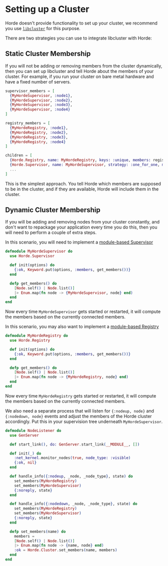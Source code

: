 # Setting up a Cluster

Horde doesn't provide functionality to set up your cluster, we recommend you use [`libcluster`](https://hexdocs.pm/libcluster/readme.html) for this purpose.

There are two strategies you can use to integrate libcluster with Horde:

## Static Cluster Membership

If you will not be adding or removing members from the cluster dynamically, then you can set up libcluster and tell Horde about the members of your cluster. For example, if you run your cluster on bare metal hardware and have a fixed number of servers.

```elixir
supervisor_members = [
  {MyHordeSupervisor, :node1},
  {MyHordeSupervisor, :node2},
  {MyHordeSupervisor, :node3},
  {MyHordeSupervisor, :node4}
]

registry_members = [
  {MyHordeRegistry, :node1},
  {MyHordeRegistry, :node2},
  {MyHordeRegistry, :node3},
  {MyHordeRegistry, :node4}
]

children = [
  {Horde.Registry, name: MyHordeRegistry, keys: :unique, members: registry_members},
  {Horde.Supervisor, name: MyHordeSupervisor, strategy: :one_for_one, members: supervisor_members},
  ...
]
```

This is the simplest approach. You tell Horde which members are supposed to be in the cluster, and if they are available, Horde will include them in the cluster.

## Dynamic Cluster Membership

If you will be adding and removing nodes from your cluster constantly, and don't want to repackage your application every time you do this, then you will need to perform a couple of extra steps.

In this scenario, you will need to implement a [module-based Supervisor](https://hexdocs.pm/horde/Horde.Supervisor.html#module-module-based-supervisor)

```elixir
defmodule MyHordeSupervisor do
  use Horde.Supervisor

  def init(options) do
    {:ok, Keyword.put(options, :members, get_members())}
  end

  defp get_members() do
    [Node.self() | Node.list()]
    |> Enum.map(fn node -> {MyHordeSupervisor, node} end)
  end
end
```

Now every time `MyHordeSupervisor` gets started or restarted, it will compute the members based on the currently connected members.

In this scenario, you may also want to implement a [module-based Registry](https://hexdocs.pm/horde/Horde.Registry.html#module-module-based-registry)

```elixir
defmodule MyHordeRegistry do
  use Horde.Registry

  def init(options) do
    {:ok, Keyword.put(options, :members, get_members())}
  end

  defp get_members() do
    [Node.self() | Node.list()]
    |> Enum.map(fn node -> {MyHordeRegistry, node} end)
  end
end
```

Now every time `MyHordeRegistry` gets started or restarted, it will compute the members based on the currently connected members.

We also need a separate process that will listen for `{:nodeup, node}` and `{:nodedown, node}` events and adjust the members of the Horde cluster accordingly. Put this in your supervision tree underneath `MyHordeSupervisor`.

```elixir
defmodule NodeListener do
  use GenServer

  def start_link(), do: GenServer.start_link(__MODULE__, [])

  def init(_) do
    :net_kernel.monitor_nodes(true, node_type: :visible)
    {:ok, nil}
  end

  def handle_info({:nodeup, _node, _node_type}, state) do
    set_members(MyHordeRegistry)
    set_members(MyHordeSupervisor)
    {:noreply, state}
  end

  def handle_info({:nodedown, _node, _node_type}, state) do
    set_members(MyHordeRegistry)
    set_members(MyHordeSupervisor)
    {:noreply, state}
  end

  defp set_members(name) do
    members =
    [Node.self() | Node.list()]
    |> Enum.map(fn node -> {name, node} end)
    :ok = Horde.Cluster.set_members(name, members)
  end
end
```
